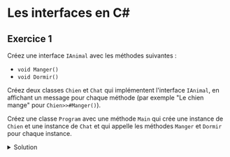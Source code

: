 # Les interfaces en C#

## Exercice 1

Créez une interface `IAnimal` avec les méthodes suivantes :
- `void Manger()`
- `void Dormir()`

Créez deux classes `Chien` et `Chat` qui implémentent l'interface `IAnimal`, en affichant un message pour chaque méthode (par exemple "Le chien mange" pour ```Chien>>#Manger()```).

Créez une classe `Program` avec une méthode `Main` qui crée une instance de `Chien` et une instance de `Chat` et qui appelle les méthodes `Manger` et `Dormir` pour chaque instance.

<details>
<summary>Solution</summary>

```csharp
using System;

interface IAnimal
{
    void Manger();
    void Dormir();
}

class Chien : IAnimal
{
    public void Manger()
    {
        Console.WriteLine("Le chien mange.");
    }

    public void Dormir()
    {
        Console.WriteLine("Le chien dort.");
    }
}

class Chat : IAnimal
{
    public void Manger()
    {
        Console.WriteLine("Le chat mange.");
    }

    public void Dormir()
    {
        Console.WriteLine("Le chat dort.");
    }
}

class Program
{
    public static void Main()
    {
        Chien chien = new Chien();
        chien.Manger();
        chien.Dormir();

        Chat chat = new Chat();
        chat.Manger();
        chat.Dormir();
    }
}
```

## Exercice 2

Créez une interface `IForme` avec une méthode `double CalculerAire()`.

Créez deux classes `Rectangle` et `Cercle`.

Ajoutez la propriété `double Largeur` et `double Hauteur` à la classe `Rectangle` et la propriété `double Rayon` à la classe `Cercle`.

Créez des constructeurs pour les classes `Rectangle` et `Cercle` qui initialisent les propriétés.

Implémentez la méthode `CalculerAire` pour chaque classe. Pour le rectangle, l'aire est égale à `Largeur * Hauteur` et pour le cercle, l'aire est égale à `Math.PI * Rayon * Rayon`.

Créez une classe `Program` avec une méthode `Main` qui crée une instance de `Rectangle` et une instance de `Cercle` et qui appelle la méthode `CalculerAire` pour chaque instance.

Ajoutez une méthode `CalculerAire` à la classe `Program` qui prend en paramètre une instance de `IForme` et qui affiche l'aire de la forme. Utilisez cette méthode pour afficher l'aire du rectangle et du cercle.

Ajoutez une méthode `GetNbCôtés` à la classe `Rectangle` qui retourne le nombre de côtés du rectangle (4) et une méthode `GetNbCôtés` à la classe `Cercle` qui retourne le nombre de côtés du cercle (0). Appelez ces méthodes dans la méthode `Main`. 


<details>
<summary>Solution</summary>

Voici le code à obtenir :

```csharp
interface IForme
{
    double CalculerAire();
}

class Rectangle : IForme
{
    public double Largeur { get; set; }
    public double Hauteur { get; set; }

    public Rectangle(double largeur, double hauteur)
    {
        Largeur = largeur;
        Hauteur = hauteur;
    }

    public override double CalculerAire()
    {
        return Largeur * Hauteur;
    }

    public int GetNbCôtés()
    {
        return 4;
    }
}

class Cercle : IForme
{
    public double Rayon { get; set; }

    public Cercle(double rayon)
    {
        Rayon = rayon;
    }

    public override double CalculerAire()
    {
        return Math.PI * Rayon * Rayon;
    }

    public int GetNbCôtés()
    {
        return 0;
    }
}

class Program
{
    public static void Main()
    {
        Rectangle rectangle = new Rectangle(2, 3);
        Cercle cercle = new Cercle(4);

        Console.WriteLine($"Aire du rectangle : {rectangle.CalculerAire()}");
        Console.WriteLine($"Aire du cercle : {cercle.CalculerAire()}");

        CalculerAire(rectangle);
        CalculerAire(cercle);
    }

    public static void CalculerAire(IForme forme)
    {
        Console.WriteLine($"Aire : {forme.CalculerAire()}");
    }
}
```

## Exercice 3

Si on part de la solution de l'exercice 2, quelles sont les lignes suivantes qui seront correctes lors de la compilation ? Pour celles qui ne le sont pas, expliquez pourquoi.

```csharp
IForme forme1 = new Rectangle(2,3);
IForme forme2 = new Cercle(4,5);
Rectangle rectangle = new Rectangle(6,7);
Cercle cercle = new Cercle(1,2);

forme1.CalculerAire();
forme2.CalculerAire();
forme1.GetNbCôtés();
forme2.GetNbCôtés();

rectangle.CalculerAire();
cercle.CalculerAire();
rectangle.GetNbCôtés();
cercle.GetNbCôtés();

List<IForme> formes = new List<IForme>();

formes.Add(rectangle);
formes.Add(cercle);

foreach (IForme forme in formes)
{
    forme.CalculerAire();
    forme.GetNbCôtés();
}
```

<details>
<summary>Solution</summary>

Voici les commentaires sur chaque ligne :
    
```csharp
IForme forme1 = new Rectangle(); // Correct
IForme forme2 = new Cercle(); // Correct
Rectangle rectangle = new Rectangle(); // Correct
Cercle cercle = new Cercle(); // Correct

forme1.CalculerAire(); // Correct
forme2.CalculerAire(); // Correct
forme1.GetNbCôtés(); // Incorrect : la méthode GetNbCôtés n'est pas définie dans l'interface IForme
forme2.GetNbCôtés(); // Incorrect : la méthode GetNbCôtés n'est pas définie dans l'interface IForme

rectangle.CalculerAire(); // Correct
cercle.CalculerAire(); // Correct

rectangle.GetNbCôtés(); // Correct
cercle.GetNbCôtés(); // Correct

List<IForme> formes = new List<IForme>();

formes.Add(rectangle); // Correct
formes.Add(cercle); // Correct

foreach (IForme forme in formes)
{
    forme.CalculerAire(); // Correct
    forme.GetNbCôtés(); // Incorrect : la méthode GetNbCôtés n'est pas définie dans l'interface IForme
}
```

</details>



## Exercice 5

Implémentez l'interface `IComparable` pour les classes `Rectangle` et `Cercle` de l'exercice 2. L'ordre de tri doit être basé sur l'aire de la forme. Créez une liste de formes et triez-la. Affichez les formes triées.

<details>
<summary>Solution</summary>

Voici le code à obtenir :

```csharp
class Rectangle : IForme, IComparable<Rectangle>
{
    public double Largeur { get; set; }
    public double Hauteur { get; set; }

    public Rectangle(double largeur, double hauteur)
    {
        Largeur = largeur;
        Hauteur = hauteur;
    }

    public double CalculerAire()
    {
        return Largeur * Hauteur;
    }

    public int GetNbCôtés()
    {
        return 4;
    }

    public int CompareTo(Rectangle other)
    {
        return CalculerAire().CompareTo(other.CalculerAire());
        // on pourrait aussi l'écrire comme ça
        // int monAire = this.CalculerAire();
        // int autreAire = other.CalculerAire();
        // if(monAire < autreAire) 
        //    return -1
        // if(monAire == autreAire)
        //    return 0
        // // ici on sait forcément que monAire > autreAire
        // return 1
    }
}

class Cercle : IForme, IComparable<Cercle>
{
    public double Rayon { get; set; }

    public Cercle(double rayon)
    {
        Rayon = rayon;
    }

    public double CalculerAire()
    {
        return Math.PI * Rayon * Rayon;
    }

    public int GetNbCôtés()
    {
        return 0;
    }

    public int CompareTo(Cercle other)
    {
        return CalculerAire().CompareTo(other.CalculerAire());
    }
}

class Program
{
    public static void Main()
    {
        Rectangle rectangle1 = new Rectangle(2, 3);
        Rectangle rectangle2 = new Rectangle(3, 4);
        Cercle cercle1 = new Cercle(4);
        Cercle cercle2 = new Cercle(5);

        List<IForme> formes = new List<IForme> { rectangle1, rectangle2, cercle1, cercle2 };
        formes.Sort();

        foreach (IForme forme in formes)
        {
            Console.WriteLine(forme.CalculerAire());
        }
    }
}
```

</details>

